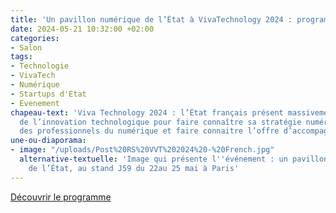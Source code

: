 ```yaml
---
title: 'Un pavillon numérique de l’État à VivaTechnology 2024 : programme complet'
date: 2024-05-21 10:32:00 +02:00
categories:
- Salon
tags:
- Technologie
- VivaTech
- Numérique
- Startups d'Etat
- Evenement
chapeau-text: 'Viva Technology 2024 : l’État français présent massivement au salon
  de l’innovation technologique pour faire connaître sa stratégie numérique, recruter
  des professionnels du numérique et faire connaitre l’offre d’accompagnement de l’État. '
une-ou-diaporama:
- image: "/uploads/Post%20RS%20VVT%202024%20-%20French.jpg"
  alternative-textuelle: 'Image qui présente l''événement : un pavillon numérique
    de l’État, au stand J59 du 22au 25 mai à Paris'
---
```


<div class="lien-important"><p><a href="https://www.numerique.gouv.fr/agenda/un-pavillon-du-numerique-de-letat-a-vivatechnology-2024/">Découvrir le programme</a></p></div>